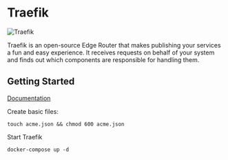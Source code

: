 # Traefik

![Traefik](https://doc.traefik.io/traefik/assets/img/traefik-architecture.png)

Traefik is an open-source Edge Router that makes publishing your services a fun and easy experience. It receives
requests on behalf of your system and finds out which components are responsible for handling them.

## Getting Started

[Documentation](https://doc.traefik.io/traefik)

Create basic files:

```
touch acme.json && chmod 600 acme.json
```

Start Traefik

```
docker-compose up -d
```
